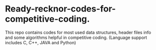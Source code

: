 # Ready-recknor-codes-for-competitive-coding.
This repo contains codes for most used data structures, header files info and some algorithms helpful in competitive coding. (Language support includes C, C++, JAVA and Python)
